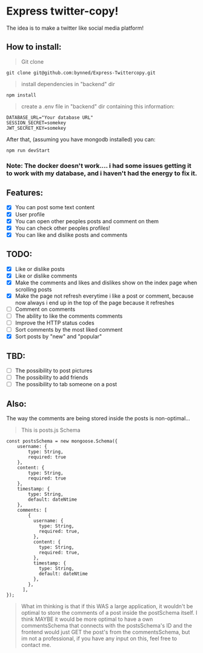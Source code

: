 # Express twitter-copy!

The idea is to make a twitter like social media platform!

## How to install:
>Git clone
```
git clone git@github.com:bynned/Express-Twittercopy.git
```
>install dependencies in "backend" dir
```
npm install
```
>create a .env file in "backend" dir containing this information:
```
DATABASE_URL="Your database URL"
SESSION_SECRET=somekey
JWT_SECRET_KEY=somekey

```

After that, (assuming you have mongodb installed) you can:
```
npm run devStart
```

### Note: The docker doesn't work.... i had some issues getting it to work with my database, and i haven't had the energy to fix it.


## Features:
- [x] You can post some text content
- [x] User profile
- [x] You can open other peoples posts and comment on them
- [x] You can check other peoples profiles!
- [x] You can like and dislike posts and comments 

## TODO:
- [x] Like or dislike posts
- [x] Like or dislike comments
- [x] Make the comments and likes and dislikes show on the index page when scrolling posts
- [x] Make the page not refresh everytime i like a post or comment, because now always i end up in the top of the page because it refreshes
- [ ] Comment on comments
- [ ] The ability to like the comments comments
- [ ] Improve the HTTP status codes
- [ ] Sort comments by the most liked comment
- [x] Sort posts by "new" and "popular"

## TBD:
- [ ] The possibility to post pictures
- [ ] The possibility to add friends
- [ ] The possibility to tab someone on a post

## Also:

The way the comments are being stored inside the posts is non-optimal...
> This is posts.js Schema
```
const postsSchema = new mongoose.Schema({
    username: {
        type: String,
        required: true
    },
    content: {
        type: String,
        required: true
    },
    timestamp: {
        type: String,
        default: dateNtime
    },
    comments: [
        {
          username: {
            type: String,
            required: true,
          },
          content: {
            type: String,
            required: true,
          },
          timestamp: {
            type: String,
            default: dateNtime
          },
        },
      ],
});
```

>What im thinking is that if this WAS a large application, it wouldn't be optimal to store the comments of a post inside the postSchema itself. I think MAYBE it would be more optimal to have a own commentsSchema that connects with the postsSchema's ID and the frontend would just GET the post's from the commentsSchema, but im not a professional, if you have any input on this, feel free to contact me.

